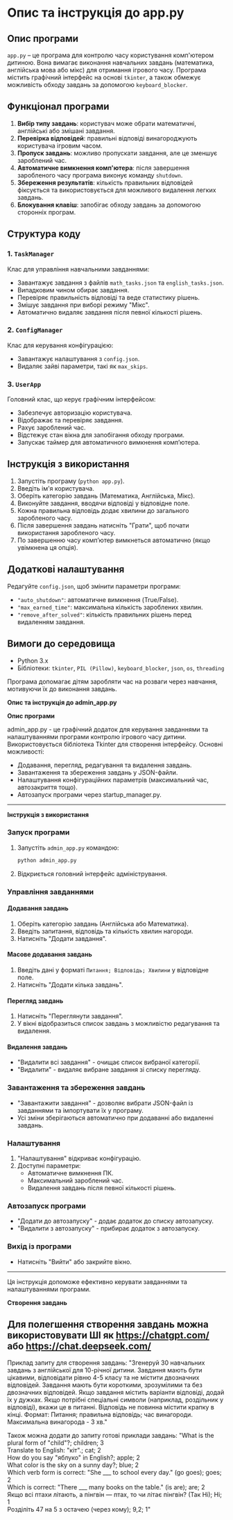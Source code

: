 # Опис та інструкція до app.py

## Опис програми
`app.py` – це програма для контролю часу користування комп'ютером дитиною. Вона вимагає виконання навчальних завдань (математика, англійська мова або мікс) для отримання ігрового часу. Програма містить графічний інтерфейс на основі `tkinter`, а також обмежує можливість обходу завдань за допомогою `keyboard_blocker`.

## Функціонал програми
1. **Вибір типу завдань**: користувач може обрати математичні, англійські або змішані завдання.
2. **Перевірка відповідей**: правильні відповіді винагороджують користувача ігровим часом.
3. **Пропуск завдань**: можливо пропускати завдання, але це зменшує зароблений час.
4. **Автоматичне вимкнення комп'ютера**: після завершення заробленого часу програма виконує команду `shutdown`.
5. **Збереження результатів**: кількість правильних відповідей фіксується та використовується для можливого видалення легких завдань.
6. **Блокування клавіш**: запобігає обходу завдань за допомогою сторонніх програм.

## Структура коду
### 1. `TaskManager`
Клас для управління навчальними завданнями:
- Завантажує завдання з файлів `math_tasks.json` та `english_tasks.json`.
- Випадковим чином обирає завдання.
- Перевіряє правильність відповіді та веде статистику рішень.
- Змішує завдання при виборі режиму "Мікс".
- Автоматично видаляє завдання після певної кількості рішень.

### 2. `ConfigManager`
Клас для керування конфігурацією:
- Завантажує налаштування з `config.json`.
- Видаляє зайві параметри, такі як `max_skips`.

### 3. `UserApp`
Головний клас, що керує графічним інтерфейсом:
- Забезпечує авторизацію користувача.
- Відображає та перевіряє завдання.
- Рахує зароблений час.
- Відстежує стан вікна для запобігання обходу програми.
- Запускає таймер для автоматичного вимкнення комп’ютера.

## Інструкція з використання
1. Запустіть програму (`python app.py`).
2. Введіть ім'я користувача.
3. Оберіть категорію завдань (Математика, Англійська, Мікс).
4. Виконуйте завдання, вводячи відповіді у відповідне поле.
5. Кожна правильна відповідь додає хвилини до загального заробленого часу.
6. Після завершення завдань натисніть "Грати", щоб почати використання заробленого часу.
7. По завершенню часу комп’ютер вимкнеться автоматично (якщо увімкнена ця опція).

## Додаткові налаштування
Редагуйте `config.json`, щоб змінити параметри програми:
- `"auto_shutdown"`: автоматичне вимкнення (True/False).
- `"max_earned_time"`: максимальна кількість зароблених хвилин.
- `"remove_after_solved"`: кількість правильних рішень перед видаленням завдання.

## Вимоги до середовища
- Python 3.x
- Бібліотеки: `tkinter`, `PIL (Pillow)`, `keyboard_blocker`, `json`, `os`, `threading`

Програма допомагає дітям заробляти час на розваги через навчання, мотивуючи їх до виконання завдань.


**Опис та інструкція до admin_app.py**

**Опис програми**

admin_app.py - це графічний додаток для керування завданнями та налаштуваннями програми контролю ігрового часу дитини. Використовується бібліотека Tkinter для створення інтерфейсу. Основні можливості:
- Додавання, перегляд, редагування та видалення завдань.
- Завантаження та збереження завдань у JSON-файли.
- Налаштування конфігураційних параметрів (максимальний час, автозакриття тощо).
- Автозапуск програми через startup_manager.py.

---

**Інструкція з використання**

### Запуск програми
1. Запустіть `admin_app.py` командою:
   ```sh
   python admin_app.py
   ```

2. Відкриється головний інтерфейс адміністрування.

### Управління завданнями
#### Додавання завдань
1. Оберіть категорію завдань (Англійська або Математика).
2. Введіть запитання, відповідь та кількість хвилин нагороди.
3. Натисніть "Додати завдання".

#### Масове додавання завдань
1. Введіть дані у форматі `Питання; Відповідь; Хвилини` у відповідне поле.
2. Натисніть "Додати кілька завдань".

#### Перегляд завдань
1. Натисніть "Переглянути завдання".
2. У вікні відобразиться список завдань з можливістю редагування та видалення.

#### Видалення завдань
- "Видалити всі завдання" - очищає список вибраної категорії.
- "Видалити" - видаляє вибране завдання зі списку перегляду.

### Завантаження та збереження завдань
- "Завантажити завдання" - дозволяє вибрати JSON-файл із завданнями та імпортувати їх у програму.
- Усі зміни зберігаються автоматично при додаванні або видаленні завдань.

### Налаштування
1. "Налаштування" відкриває конфігурацію.
2. Доступні параметри:
   - Автоматичне вимкнення ПК.
   - Максимальний зароблений час.
   - Видалення завдань після певної кількості рішень.

### Автозапуск програми
- "Додати до автозапуску" - додає додаток до списку автозапуску.
- "Видалити з автозапуску" - прибирає додаток з автозапуску.

### Вихід із програми
- Натисніть "Вийти" або закрийте вікно.

---

Ця інструкція допоможе ефективно керувати завданнями та налаштуваннями програми.

**Створення завдань**
## Для полегшення створення завдань можна використовувати ШІ як https://chatgpt.com/ або https://chat.deepseek.com/
Приклад запиту для створення завдань:
"Згенеруй 30 навчальних завдань з англійської для 10-річної дитини. 
Завдання мають бути цікавими, відповідати рівню 4-5 класу та не містити двозначних відповідей. Завдання мають бути короткими, зрозумілими та без двозначних відповідей. Якщо завдання містить варіанти відповіді, додай їх у дужках. Якщо потрібні спеціальні символи (наприклад, роздільник у відповіді), вкажи це в питанні. Відповідь не повинна містити крапку в кінці. Формат: Питання; правильна відповідь; час винагороди. Максимальна винагорода - 3 хв."

Також можна додати до запиту готові приклади завдань: 
"What is the plural form of "child"?; children; 3  
Translate to English: "кіт".; cat; 2  
How do you say "яблуко" in English?; apple; 2  
What color is the sky on a sunny day?; blue; 2  
Which verb form is correct: "She ___ to school every day." (go goes); goes; 2  
Which is correct: "There ___ many books on the table." (is are); are; 2  
Якщо всі птахи літають, а пінгвін — птах, то чи літає пінгвін? (Так Ні); Ні; 1  
Розділіть 47 на 5 з остачею (через кому); 9,2; 1"  
 



